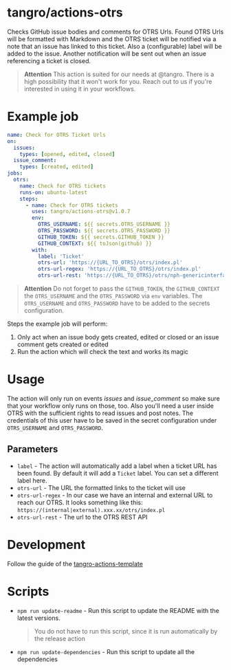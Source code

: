 # tangro/actions-otrs

Checks GitHub issue bodies and comments for OTRS Urls. Found OTRS Urls will be formatted with Markdown and the OTRS ticket will be notified via a note that an issue has linked to this ticket. Also a (configurable) label will be added to the issue. Another notification will be sent out when an issue referencing a ticket is closed.

> **Attention** This action is suited for our needs at @tangro. There is a high possibility that it won't work for you. Reach out to us if you're interested in using it in your workflows.

# Example job

```yml
name: Check for OTRS Ticket Urls
on:
  issues:
    types: [opened, edited, closed]
  issue_comment:
    types: [created, edited]
jobs:
  otrs:
    name: Check for OTRS tickets
    runs-on: ubuntu-latest
    steps:
      - name: Check for OTRS tickets
        uses: tangro/actions-otrs@v1.0.7
        env:
          OTRS_USERNAME: ${{ secrets.OTRS_USERNAME }}
          OTRS_PASSWORD: ${{ secrets.OTRS_PASSWORD }}
          GITHUB_TOKEN: ${{ secrets.GITHUB_TOKEN }}
          GITHUB_CONTEXT: ${{ toJson(github) }}
        with:
          label: 'Ticket'
          otrs-url: 'https://{URL_TO_OTRS}/otrs/index.pl'
          otrs-url-regex: 'https://{URL_TO_OTRS}/otrs/index.pl'
          otrs-url-rest: 'https://{URL_TO_OTRS}/otrs/nph-genericinterface.pl/Webservice/GenericTicketConnectorREST'
```

> **Attention** Do not forget to pass the `GITHUB_TOKEN`, the `GITHUB_CONTEXT` the `OTRS_USERNAME` and the `OTRS_PASSWORD` via `env` variables. The `OTRS_USERNAME` and `OTRS_PASSWORD` have to be added to the secrets configuration.

Steps the example job will perform:

1.  Only act when an issue body gets created, edited or closed or an issue comment gets created or edited
2.  Run the action which will check the text and works its magic

# Usage

The action will only run on events _issues_ and _issue_comment_ so make sure that your workflow only runs on those, too. Also you'll need a user inside OTRS with the sufficient rights to read issues and post notes. The credentials of this user have to be saved in the secret configuration under `OTRS_USERNAME` and `OTRS_PASSWORD`.

## Parameters

- `label` - The action will automatically add a label when a ticket URL has been found. By default it will add a `Ticket` label. You can set a different label here.
- `otrs-url` - The URL the formatted links to the ticket will use
- `otrs-url-regex` - In our case we have an internal and external URL to reach our OTRS. It looks something like this: `https://(internal|external).xxx.xx/otrs/index.pl`
- `otrs-url-rest` - The url to the OTRS REST API

# Development

Follow the guide of the [tangro-actions-template](https://github.com/tangro/tangro-actions-template)

# Scripts

- `npm run update-readme` - Run this script to update the README with the latest versions.

  > You do not have to run this script, since it is run automatically by the release action

- `npm run update-dependencies` - Run this script to update all the dependencies
